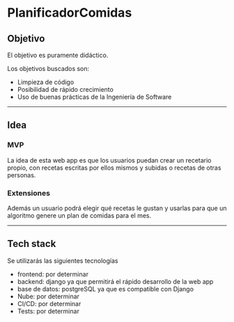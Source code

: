 # PlanificadorComidas

## Objetivo

El objetivo es puramente didáctico.

Los objetivos buscados son:
- Limpieza de código
- Posibilidad de rápido crecimiento
- Uso de buenas prácticas de la Ingeniería de Software
***
## Idea

### MVP
La idea de esta web app es que los usuarios puedan crear un recetario propio, con recetas escritas por ellos mismos y subidas o recetas de otras personas.

### Extensiones
Además un usuario podrá elegir qué recetas le gustan y usarlas para que un algoritmo genere un plan de comidas para el mes.
***
## Tech stack
Se utilizarás las siguientes tecnologías

- frontend: por determinar
- backend: django ya que permitirá el rápido desarrollo de la web app
- base de datos: postgreSQL ya que es compatible con Django
- Nube: por determinar
- CI/CD: por determinar
- Tests: por determinar
